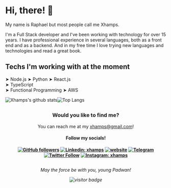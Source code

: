 # Hi, there! 👋


My name is Raphael but most people call me Xhamps. 

I'm a Full Stack developer and I've been working with technology for over 15 years. I have professional experience in several languages, both as a front end and as a backend. And in my free time I love trying new languages and technologies and read a great book.


## Techs I'm working with at the moment

➤ Node.js 
➤ Python
➤ React.js  
➤ TypeScript  
➤ Functional Programming
➤ AWS

![Xhamps's github stats](https://github-readme-stats.vercel.app/api?username=xhamps&theme=dark&count_private=true&show_icons=true&title_color=6e40c9&icon_color=6e40c9&line_height=20)![Top Langs](https://github-readme-stats.vercel.app/api/top-langs/?username=xhamps&theme=dark&layout=compact&show_icons=true&title_color=6e40c9&icon_color=6e40c9)

 ##
 
 
<h3 align="center"> Would you like to find me? </h3>

<p align="center">
  You can reach me at my <a href="mailto:xhamps@gmail.com">xhamps@gmail.com</a>!
</p>
<h4 align="center">Follow my socials!<h4>
<p align="center">
  <a href="https://github.com/xhamps/"><img src="https://img.shields.io/github/followers/xhamps?label=Follow&style=social" alt="GitHub followers"/></a>
  <a href="https://www.linkedin.com/in/raphaelparaujo/"><img src="https://img.shields.io/badge/-Linkedin-blue?style=flat-square&logo=Linkedin&logoColor=white&link=https://www.linkedin.com/in/raphaelparaujo" alt="Linkedin: xhamps"/></a>
  <a href="https://xhamps.com/"><img src="https://img.shields.io/badge/Website-46a2f1.svg?&style=flat-square&logo=Google-Chrome&logoColor=white&link=https://xhamps.com/" alt="website"/></a>
  <a href="https://t.me/xhamps"><img src="https://img.shields.io/badge/Telegram-2CA5E0?style=flat-square&logo=telegram&logoColor=white&link=https://t.me/xhamps" alt="Telegram"/></a>
  <a href="https://twitter.com/intent/follow?screen_name=xhamps"><img src="https://img.shields.io/twitter/follow/xhamps?label=Twitter" alt="Twitter Follow"/></a>
  <a href="https://www.instagram.com/xhamps"><img src="https://img.shields.io/badge/Instagram-E4405F?style=flat-square&logo=instagram&logoColor=white&link=https://www.instagram.com/xhamps" alt="Instagram: xhamps"/></a>
  </p>

##
 
<p align="center">
 <i> May the force be with you, young Padwan! <i>
</p>
  
<p align="center">
  <img src="https://visitor-badge.laobi.icu/badge?page_id=xhamps.xhamps" alt="visitor badge"/>       
</p>

 
